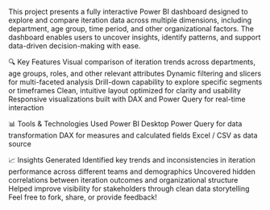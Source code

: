 This project presents a fully interactive Power BI dashboard designed to explore and compare iteration data across multiple dimensions, including department, age group, time period, and other organizational factors. The dashboard enables users to uncover insights, identify patterns, and support data-driven decision-making with ease.

🔍 Key Features
Visual comparison of iteration trends across departments, age groups, roles, and other relevant attributes
Dynamic filtering and slicers for multi-faceted analysis
Drill-down capability to explore specific segments or timeframes
Clean, intuitive layout optimized for clarity and usability
Responsive visualizations built with DAX and Power Query for real-time interaction

📊 Tools & Technologies Used
Power BI Desktop
Power Query for data transformation
DAX for measures and calculated fields
Excel / CSV as data source

📈 Insights Generated
Identified key trends and inconsistencies in iteration performance across different teams and demographics
Uncovered hidden correlations between iteration outcomes and organizational structure
Helped improve visibility for stakeholders through clean data storytelling
Feel free to fork, share, or provide feedback!
